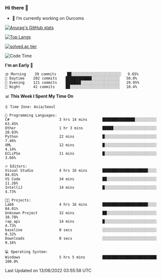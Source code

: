 ### Hi there 👋

- 🔭 I’m currently working on Ourcoms

<!--
**Rhange/Rhange** is a ✨ _special_ ✨ repository because its `README.md` (this file) appears on your GitHub profile.

Here are some ideas to get you started:

- 🌱 I’m currently learning ...
- 👯 I’m looking to collaborate on ...
- 🤔 I’m looking for help with ...
- 💬 Ask me about ...
- 📫 How to reach me: ...
- 😄 Pronouns: ...
- ⚡ Fun fact: ...
-->

[![Anurag's GitHub stats](https://github-readme-stats.vercel.app/api?username=rhange&show_icons=true&theme=gruvbox)](https://github.com/anuraghazra/github-readme-stats)

[![Top Langs](https://github-readme-stats.vercel.app/api/top-langs/?username=rhange&layout=compact&theme=gruvbox)](https://github.com/anuraghazra/github-readme-stats)

[![solved.ac tier](http://mazassumnida.wtf/api/generate_badge?boj=rhange0511)](https://solved.ac/rhange0511)

  <!--START_SECTION:waka-->
![Code Time](http://img.shields.io/badge/Code%20Time-0%20secs-blue)

**I'm an Early 🐤** 

```text
🌞 Morning    39 commits     ██░░░░░░░░░░░░░░░░░░░░░░░   9.65% 
🌆 Daytime    202 commits    ████████████░░░░░░░░░░░░░   50.0% 
🌃 Evening    121 commits    ███████░░░░░░░░░░░░░░░░░░   29.95% 
🌙 Night      42 commits     ██░░░░░░░░░░░░░░░░░░░░░░░   10.4%

```


📊 **This Week I Spent My Time On** 

```text
⌚︎ Time Zone: Asia/Seoul

💬 Programming Languages: 
C#                       3 hrs 14 mins       ███████████████░░░░░░░░░░   63.45% 
Other                    1 hr 3 mins         █████░░░░░░░░░░░░░░░░░░░░   20.83% 
Python                   22 mins             █░░░░░░░░░░░░░░░░░░░░░░░░   7.46% 
XML                      12 mins             █░░░░░░░░░░░░░░░░░░░░░░░░   4.14% 
ECLiPSe                  11 mins             █░░░░░░░░░░░░░░░░░░░░░░░░   3.66%

🔥 Editors: 
Visual Studio            4 hrs 16 mins       █████████████████████░░░░   84.01% 
VS Code                  34 mins             ██░░░░░░░░░░░░░░░░░░░░░░░   11.26% 
IntelliJ                 14 mins             █░░░░░░░░░░░░░░░░░░░░░░░░   4.73%

🐱‍💻 Projects: 
Lab6                     4 hrs 16 mins       █████████████████████░░░░   84.01% 
Unknown Project          32 mins             ██░░░░░░░░░░░░░░░░░░░░░░░   10.78% 
rap_api                  14 mins             █░░░░░░░░░░░░░░░░░░░░░░░░   4.73% 
baseline                 0 secs              ░░░░░░░░░░░░░░░░░░░░░░░░░   0.32% 
Downloads                0 secs              ░░░░░░░░░░░░░░░░░░░░░░░░░   0.16%

💻 Operating System: 
Windows                  5 hrs 5 mins        █████████████████████████   100.0%

```


 Last Updated on 13/06/2022 03:55:58 UTC
<!--END_SECTION:waka-->

